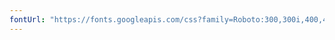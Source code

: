 ```yaml
---
fontUrl: "https://fonts.googleapis.com/css?family=Roboto:300,300i,400,400i,500,500i,700,700i,900,900i"
---
```

